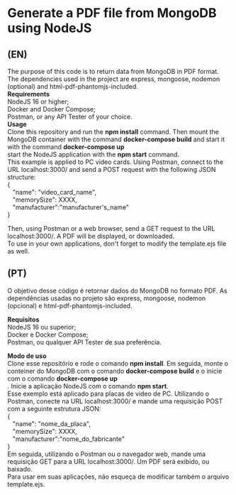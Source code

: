 # Generate a PDF file from MongoDB using NodeJS

## (EN)
The purpose of this code is to return data from MongoDB in PDF format. The dependencies used in the project are express, mongoose, nodemon (optional) and html-pdf-phantomjs-included.<br>
**Requirements**<br>
NodeJS 16 or higher;<br>
Docker and Docker Compose;<br>
Postman, or any API Tester of your choice.<br>
**Usage**<br>
Clone this repository and run the __npm install__ command. Then mount the MongoDB container with the command __docker-compose build__ and start it with the command __docker-compose up__<br> start the NodeJS application with the __npm start__ command.<br>
This example is applied to PC video cards. Using Postman, connect to the URL localhost:3000/ and send a POST request with the following JSON structure:<br>
{<br>
    &nbsp;&nbsp;&nbsp;"name": "video_card_name",<br>
    &nbsp;&nbsp;&nbsp;"memorySize": XXXX,<br>
    &nbsp;&nbsp;&nbsp;"manufacturer":"manufacturer's_name"<br>
}<br>

Then, using Postman or a web browser, send a GET request to the URL localhost:3000/. A PDF will be displayed, or downloaded.<br>
To use in your own applications, don't forget to modify the template.ejs file as well.<br>

## (PT)<br>
O objetivo desse código é retornar dados do MongoDB no formato PDF. As dependências usadas no projeto são express, mongoose, nodemon (opcional) e html-pdf-phantomjs-included.<br>

**Requisitos**<br>
NodeJS 16 ou superior;<br>
Docker e Docker Compose;<br>
Postman, ou qualquer API Tester de sua preferência.<br>

**Modo de uso**<br>
Clone esse repositório e rode o comando __npm install__. Em seguida, monte o conteiner do MongoDB com o comando __docker-compose build__ e o inicie com o comando __docker-compose up__<br>. Inicie a aplicação NodeJS com o comando __npm start__.<br>
Esse exemplo está aplicado para placas de video de PC. Utilizando o Postman, conecte na URL localhost:3000/ e mande uma requisição POST com  a seguinte estrutura JSON:<br>
{<br>
    &nbsp;&nbsp;&nbsp;"name": "nome_da_placa",<br>
    &nbsp;&nbsp;&nbsp;"memorySize": XXXX,<br>
    &nbsp;&nbsp;&nbsp;"manufacturer":"nome_do_fabricante"<br>
}<br>
Em seguida, utilizando o Postman ou o navegador web, mande uma requisição GET para a URL localhost:3000/. Um PDF será exibido, ou baixado.<br>
Para usar em suas aplicações, não esqueça de modificar também o arquivo template.ejs.<br>

